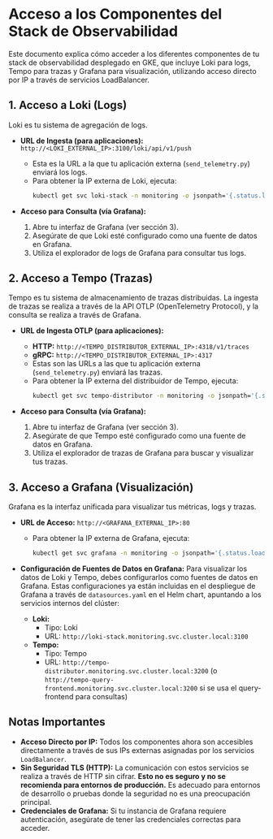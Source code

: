 # Acceso a los Componentes del Stack de Observabilidad

Este documento explica cómo acceder a los diferentes componentes de tu stack de observabilidad desplegado en GKE, que incluye Loki para logs, Tempo para trazas y Grafana para visualización, utilizando acceso directo por IP a través de servicios LoadBalancer.

## 1. Acceso a Loki (Logs)

Loki es tu sistema de agregación de logs.

*   **URL de Ingesta (para aplicaciones):** `http://<LOKI_EXTERNAL_IP>:3100/loki/api/v1/push`
    *   Esta es la URL a la que tu aplicación externa (`send_telemetry.py`) enviará los logs.
    *   Para obtener la IP externa de Loki, ejecuta:
        ```bash
        kubectl get svc loki-stack -n monitoring -o jsonpath='{.status.loadBalancer.ingress[0].ip}'
        ```

*   **Acceso para Consulta (vía Grafana):**
    1.  Abre tu interfaz de Grafana (ver sección 3).
    2.  Asegúrate de que Loki esté configurado como una fuente de datos en Grafana.
    3.  Utiliza el explorador de logs de Grafana para consultar tus logs.

## 2. Acceso a Tempo (Trazas)

Tempo es tu sistema de almacenamiento de trazas distribuidas. La ingesta de trazas se realiza a través de la API OTLP (OpenTelemetry Protocol), y la consulta se realiza a través de Grafana.

*   **URL de Ingesta OTLP (para aplicaciones):**
    *   **HTTP:** `http://<TEMPO_DISTRIBUTOR_EXTERNAL_IP>:4318/v1/traces`
    *   **gRPC:** `http://<TEMPO_DISTRIBUTOR_EXTERNAL_IP>:4317`
    *   Estas son las URLs a las que tu aplicación externa (`send_telemetry.py`) enviará las trazas.
    *   Para obtener la IP externa del distribuidor de Tempo, ejecuta:
        ```bash
        kubectl get svc tempo-distributor -n monitoring -o jsonpath='{.status.loadBalancer.ingress[0].ip}'
        ```

*   **Acceso para Consulta (vía Grafana):**
    1.  Abre tu interfaz de Grafana (ver sección 3).
    2.  Asegúrate de que Tempo esté configurado como una fuente de datos en Grafana.
    3.  Utiliza el explorador de trazas de Grafana para buscar y visualizar tus trazas.

## 3. Acceso a Grafana (Visualización)

Grafana es la interfaz unificada para visualizar tus métricas, logs y trazas.

*   **URL de Acceso:** `http://<GRAFANA_EXTERNAL_IP>:80`
    *   Para obtener la IP externa de Grafana, ejecuta:
        ```bash
        kubectl get svc grafana -n monitoring -o jsonpath='{.status.loadBalancer.ingress[0].ip}'
        ```

*   **Configuración de Fuentes de Datos en Grafana:**
    Para visualizar los datos de Loki y Tempo, debes configurarlos como fuentes de datos en Grafana. Estas configuraciones ya están incluidas en el despliegue de Grafana a través de `datasources.yaml` en el Helm chart, apuntando a los servicios internos del clúster:
    *   **Loki:**
        *   Tipo: Loki
        *   URL: `http://loki-stack.monitoring.svc.cluster.local:3100`
    *   **Tempo:**
        *   Tipo: Tempo
        *   URL: `http://tempo-distributor.monitoring.svc.cluster.local:3200` (o `http://tempo-query-frontend.monitoring.svc.cluster.local:3200` si se usa el query-frontend para consultas)

## Notas Importantes

*   **Acceso Directo por IP:** Todos los componentes ahora son accesibles directamente a través de sus IPs externas asignadas por los servicios `LoadBalancer`.
*   **Sin Seguridad TLS (HTTP):** La comunicación con estos servicios se realiza a través de HTTP sin cifrar. **Esto no es seguro y no se recomienda para entornos de producción.** Es adecuado para entornos de desarrollo o pruebas donde la seguridad no es una preocupación principal.
*   **Credenciales de Grafana:** Si tu instancia de Grafana requiere autenticación, asegúrate de tener las credenciales correctas para acceder.